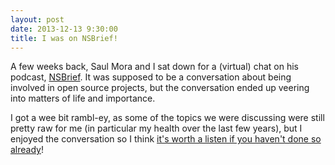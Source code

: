 ```yaml
---
layout: post
date: 2013-12-13 9:30:00
title: I was on NSBrief!
---
```


A few weeks back, Saul Mora and I sat down for a (virtual) chat on his podcast, [NSBrief](http://nsbrief.com/). It was supposed to be a conversation about being involved in open source projects, but the conversation ended up veering into matters of life and importance.

I got a wee bit rambl-ey, as some of the topics we were discussing were still pretty raw for me (in particular my health over the last few years), but I enjoyed the conversation so I think [it's worth a listen if you haven't done so already](http://nsbrief.com/111-tony-arnold/)!
